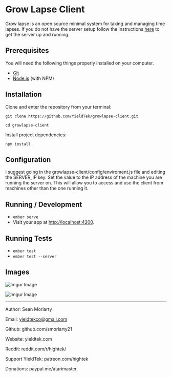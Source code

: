 # Grow Lapse Client

Grow lapse is an open source minimal system for taking and managing time lapses.  If you do not have the server setup follow the instructions [here](https://github.com/YieldTek/growlapse-server) to get the server up and running.

## Prerequisites

You will need the following things properly installed on your computer.

* [Git](https://git-scm.com/)
* [Node.js](https://nodejs.org/) (with NPM)

## Installation
Clone and enter the repository from your terminal:

`git clone https://github.com/YieldTek/growlapse-client.git`

`cd growlapse-client`

Install project dependencies:

`npm install`

## Configuration
I suggest going in the growlapse-client/config/enviroment.js file and editing the SERVER_IP key.  Set the value to the IP address of the machine you are running the server on.  This will allow you to access and use the client from machines other than the one running it.

## Running / Development

* `ember serve`
* Visit your app at [http://localhost:4200](http://localhost:4200).

## Running Tests

* `ember test`
* `ember test --server`

## Images

![Imgur Image](http://i.imgur.com/GhNFO5y.jpg)

![Imgur Image](http://imgur.com/noP36Zf.jpg)

---

Author: Sean Moriarty

Email: yieldtekco@gmail.com

Github: github.com/smoriarty21

Website: yieldtek.com

Reddit: reddit.com/r/hightek/

Support YieldTek: patreon.com/hightek

Donations: paypal.me/atarimaster